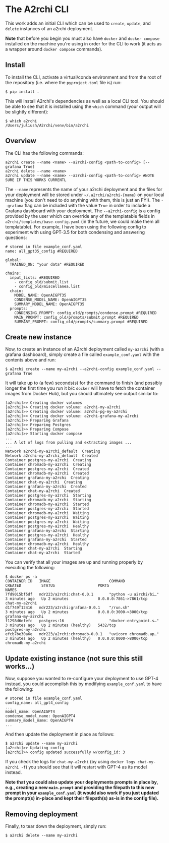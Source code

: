 # The A2rchi CLI

This work adds an initial CLI which can be used to `create`, `update`, and `delete` instances of an a2rchi deployment. 

**Note** that before you begin you must also have `docker` and `docker compose` installed on the machine you're using in order for the CLI to work (it acts as a wrapper around `docker compose` commands).

## Install

To install the CLI, activate a virtual/conda environment and from the root of the repository (i.e. where the `pyproject.toml` file is) run:
```
$ pip install .
```

This will install A2rchi's dependencies as well as a local CLI tool. You should be able to see that it is installed using the `which` command (your output will be slightly different):
```
$ which a2rchi
/Users/juliush/A2rchi/venv/bin/a2rchi
```

## Overview

The CLI has the following commands:
```
a2rchi create --name <name> --a2rchi-config <path-to-config> [--grafana True]
a2rchi delete --name <name>
a2rchi update --name <name> --a2rchi-config <path-to-config> #NOTE SURE IF THIS WORKS CURRENTL
```

The `--name` represents the name of your a2rchi deployment and the files for your deployment will be stored under `~/.a2rchi/a2rchi-{name}` on your local machine (you don't need to do anything with them, this is just an FYI). The `--grafana` flag can be included with the value `True` in order to include a Grafana dashboard with your deployment. The `--a2rchi-config` is a config provided by the user which can override any of the templatable fields in `a2rchi/templates/base-config.yaml` (in the future, we could make them all templatable). For example, I have been using the following config to experiment with using GPT-3.5 for both condensing and answering questions:
```
# stored in file example_conf.yaml
name: all_gpt35_config #REQUIRED

global:
  TRAINED_ON: "your data" #REQUIRED

chains:
  input_lists: #REQUIRED
    - config_old/submit.list
    - config_old/miscellanea.list
  chain:
    MODEL_NAME: OpenAIGPT35
    CONDENSE_MODEL_NAME: OpenAIGPT35
    SUMMARY_MODEL_NAME: OpenAIGPT35
  prompts:
    CONDENSING_PROMPT: config_old/prompts/condense.prompt #REQUIRED
    MAIN_PROMPT: config_old/prompts/submit.prompt #REQUIRED
    SUMMARY_PROMPT: config_old/prompts/summary.prompt #REQUIRED
```

## Create new instance

Now, to create an instance of an A2rchi deployment called `my-a2rchi` (with a grafana dashboard), simply create a file called `example_conf.yaml` with the contents above and run:
```
$ a2rchi create --name my-a2rchi --a2rchi-config example_conf.yaml --grafana True
```

It will take up to (a few) seconds(s) for the command to finish (and possibly longer the first time you run it b/c `docker` will have to fetch the container images from Docker Hub), but you should ultimately see output similar to:
```
[a2rchi]>> Creating docker volumes
[a2rchi]>> Creating docker volume: a2rchi-my-a2rchi
[a2rchi]>> Creating docker volume: a2rchi-pg-my-a2rchi
[a2rchi]>> Creating docker volume: a2rchi-grafana-my-a2rchi
[a2rchi]>> Preparing Grafana
[a2rchi]>> Preparing Postgres
[a2rchi]>> Preparing Compose
[a2rchi]>> Starting docker compose
...
... A lot of logs from pulling and extracting images ...
...
Network a2rchi-my-a2rchi_default  Creating
Network a2rchi-my-a2rchi_default  Created
Container postgres-my-a2rchi  Creating
Container chromadb-my-a2rchi  Creating
Container postgres-my-a2rchi  Created
Container chromadb-my-a2rchi  Created
Container grafana-my-a2rchi  Creating
Container chat-my-a2rchi  Creating
Container grafana-my-a2rchi  Created
Container chat-my-a2rchi  Created
Container postgres-my-a2rchi  Starting
Container chromadb-my-a2rchi  Starting
Container chromadb-my-a2rchi  Started
Container postgres-my-a2rchi  Started
Container chromadb-my-a2rchi  Waiting
Container postgres-my-a2rchi  Waiting
Container postgres-my-a2rchi  Waiting
Container postgres-my-a2rchi  Healthy
Container grafana-my-a2rchi  Starting
Container postgres-my-a2rchi  Healthy
Container grafana-my-a2rchi  Started
Container chromadb-my-a2rchi  Healthy
Container chat-my-a2rchi  Starting
Container chat-my-a2rchi  Started
```

You can verify that all your images are up and running properly by executing the following:
```
$ docker ps -a
CONTAINER ID   IMAGE                          COMMAND                  CREATED         STATUS                   PORTS                    NAMES
7fd9015bf5df   mdr223/a2rchi:chat-0.0.1       "python -u a2rchi/bi…"   3 minutes ago   Up 2 minutes             0.0.0.0:7861->7861/tcp   chat-my-a2rchi
d1f749f12416   mdr223/a2rchi:grafana-0.0.1    "/run.sh"                3 minutes ago   Up 2 minutes             0.0.0.0:3000->3000/tcp   grafana-my-a2rchi
f1298d6efefc   postgres:16                    "docker-entrypoint.s…"   3 minutes ago   Up 2 minutes (healthy)   5432/tcp                 postgres-my-a2rchi
efcb7be30a6e   mdr223/a2rchi:chromadb-0.0.1   "uvicorn chromadb.ap…"   3 minutes ago   Up 2 minutes (healthy)   0.0.0.0:8000->8000/tcp   chromadb-my-a2rchi
```

## Update existing instance (not sure this still works...)

Now, suppose you wanted to re-configure your deployment to use GPT-4 instead, you could accomplish this by modifying `example_conf.yaml` to have the following:
```
# stored in file example_conf.yaml
config_name: all_gpt4_config
...
model_name: OpenAIGPT4
condense_model_name: OpenAIGPT4
summary_model_name: OpenAIGPT4
...
```
And then update the deployment in place as follows:
```
$ a2rchi update --name my-a2rchi
[a2rchi]>> Updating config
[a2rchi]>> config updated successfully w/config_id: 3
```
If you check the logs for `chat-my-a2rchi` (by using `docker logs chat-my-a2rchi -f`) you should see that it will restart with GPT-4 as its model instead.

**Note that you could also update your deployments prompts in place by, e.g., creating a new `main.prompt` and providing the filepath to this new prompt in your `example_conf.yaml` (it would also work if you just updated the prompt(s) in-place and kept their filepath(s) as-is in the config file).**

## Removing deployment

Finally, to tear down the deployment, simply run:
```
$ a2rchi delete --name my-a2rchi
```